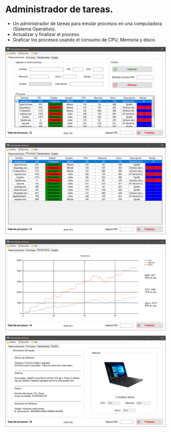# Administrador de tareas.

- Un administrador de tareas para emular procesos en una computadora (Sistema Operativo). 
- Actualizar y finalizar el proceso.
- Graficar los procesos usando el consumo de CPU, Memoria y disco.

![Interfaz 1](https://github.com/AlfredoCU/Administrador-de-Tareas/blob/master/Imagenes/1.png)

![Interfaz 2](https://github.com/AlfredoCU/Administrador-de-Tareas/blob/master/Imagenes/2.png)

![Interfaz 3](https://github.com/AlfredoCU/Administrador-de-Tareas/blob/master/Imagenes/3.png)

![Interfaz 4](https://github.com/AlfredoCU/Administrador-de-Tareas/blob/master/Imagenes/4.png)
